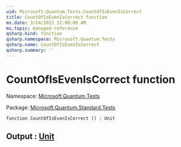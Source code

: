 ```yaml
---
uid: Microsoft.Quantum.Tests.CountOfIsEvenIsCorrect
title: CountOfIsEvenIsCorrect function
ms.date: 3/24/2021 12:00:00 AM
ms.topic: managed-reference
qsharp.kind: function
qsharp.namespace: Microsoft.Quantum.Tests
qsharp.name: CountOfIsEvenIsCorrect
qsharp.summary: ''
---
```


# CountOfIsEvenIsCorrect function

Namespace: [Microsoft.Quantum.Tests](xref:Microsoft.Quantum.Tests)

Package: [Microsoft.Quantum.Standard.Tests](https://nuget.org/packages/Microsoft.Quantum.Standard.Tests)




```qsharp
function CountOfIsEvenIsCorrect () : Unit
```


## Output : [Unit](xref:microsoft.quantum.lang-ref.unit)

